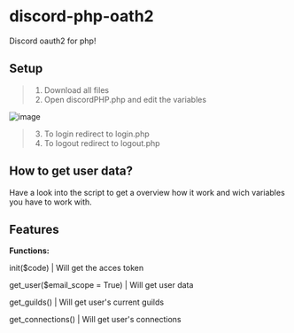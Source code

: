 # discord-php-oath2
Discord oauth2 for php! 

## Setup

> 1. Download all files
> 2. Open discordPHP.php and edit the variables 

![image](https://i.imgur.com/Gio4pgW.png)

> 3. To login redirect to login.php
> 4. To logout redirect to logout.php

## How to get user data?

Have a look into the script to get a overview how it work and wich variables you have to work with.

## Features

**Functions:**

init($code)                    | Will get the acces token

get_user($email_scope = True)  | Will get user data

get_guilds()                   | Will get user's current guilds

get_connections()              | Will get user's connections


